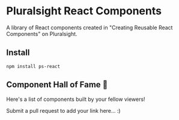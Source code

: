 # Pluralsight React Components

A library of React components created in "Creating Reusable React Components" on Pluralsight.

## Install
```
npm install ps-react
```

## Component Hall of Fame 🎉
Here's a list of components built by your fellow viewers!

Submit a pull request to add your link here... :)

